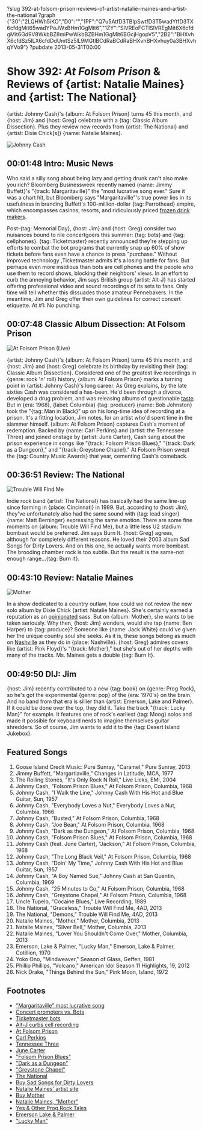 ?slug 392-at-folsom-prison-reviews-of-artist-natalie-maines-and-artist-the-national
?graph {"30":"2LQHWh5iKO","D0":"","1PF":"Q7u5AtfD3TBIpSwtfD3T5wadYtfD3TX6cfdgMit65wadYPoJWxBHm1GgMit6","1ZY":"SlVREoFCTlSlVREgMit6X6cfdgMit6Gd9V8WkbBZ8miPwWkbBZBHm1GgMit6BGcjHgopV5","2B2":"BHXvhX6cfdSz5lLX6cfdDdUmtSz5lL9MGtlBCdRaBCdRaBHXvhBHXvhuy0a3BHXvhqYVo9"}
?pubdate 2013-05-31T00:00

# Show 392: *At Folsom Prison* & Reviews of {artist: Natalie Maines} and {artist: The National}
{artist: Johnny Cash}'s {album: At Folsom Prison} turns 45 this month, and {host: Jim} and {host: Greg} celebrate with a {tag: Classic Album Dissection}. Plus they review new records from {artist: The National} and {artist: Dixie Chick[s]} {name: Natalie Maines}.

![Johnny Cash](https://static.soundopinions.org/images/2013/johnnycash.jpg)

## 00:01:48 Intro: Music News
Who said a silly song about being lazy and getting drunk can't also make you rich? Bloomberg Businessweek recently named {name: Jimmy Buffett}'s "{track: Margaritaville}" the "most lucrative song ever." Sure it was a chart hit, but Bloomberg says "Margaritaville"'s true power lies in its usefulness in branding Buffett's 100-million-dollar {tag: Parrothead} empire, which encompasses casinos, resorts, and ridiculously priced [frozen drink makers](http://www.casa.com/p/margaritaville-dm2000-premium-frozen-concoction-maker-237737?site=CA&utm_source=Google&utm_medium=cpc_C&utm_term=ZPV-2041&utm_campaign=GoogleAW&CAWELAID=1309115897&utm_content=pla&adtype=pla&cagpspn=pla).

Post-{tag: Memorial Day}, {host: Jim} and {host: Greg} consider two nuisances bound to rile concertgoers this summer: {tag: bots} and {tag: cellphones}. {tag: Ticketmaster} recently announced they're stepping up efforts to combat the bot programs that currently snap up 60% of show tickets before fans even have a chance to press "purchase." Without improved technology ,Ticketmaster admits it's a losing battle for fans. But perhaps even more insidious than bots are cell phones and the people who use them to record shows, blocking their neighbors' views. In an effort to curb the annoying behavior, Jim says British group {artist: Alt-J} has started offering professional video and sound recordings of its sets to fans. Only time will tell whether this dissuades those amateur Pennebakers. In the meantime, Jim and Greg offer their own guidelines for correct concert etiquette. At #1: No punching.

## 00:07:48 Classic Album Dissection: At Folsom Prison
![At Folsom Prison (Live)](https://static.soundopinions.org/assets/392/D00.jpg)


{artist: Johnny Cash}'s {album: At Folsom Prison} turns 45 this month, and {host: Jim} and {host: Greg} celebrate its birthday by revisiting their {tag: Classic Album Dissection}. Considered one of the greatest live recordings in {genre: rock 'n' roll} history, {album: At Folsom Prison} marks a turning point in {artist: Johnny Cash}'s long career. As Greg explains, by the late sixties Cash was considered a has-been. He'd been through a divorce, developed a drug problem, and was releasing albums of questionable [taste](http://www.youtube.com/watch?v=xEzKgS0O4N8). But in {era: 1968}, {label: Columbia} {tag: producer} {name: Bob Johnston} took the "{tag: Man in Black}" up on his long-time idea of recording at a prison. It's a fitting location, Jim notes, for an artist who'd spent time in the slammer himself. {album: At Folsom Prison} captures Cash's moment of redemption. Backed by {name: Carl Perkins} and {artist: the Tennessee Three} and joined onstage by {artist: June Carter}, Cash sang about the prison experience in songs like "{track: Folsom Prison Blues}," "{track: Dark as a Dungeon}," and "{track: Greystone Chapel}." At Folsom Prison swept the {tag: Country Music Awards} that year, cementing Cash's comeback.

## 00:36:51 Review: The National
![Trouble Will Find Me](https://static.soundopinions.org/assets/392/1PF0.jpg)

Indie rock band {artist: The National} has basically had the same line-up since forming in {place: Cincinnati} in 1999. But, according to {host: Jim}, they've unfortunately also had the same sound with {tag: lead singer} {name: Matt Berninger} expressing the same emotion. There are some fine moments on {album: Trouble Will Find Me}, but a little less U2 stadium bombast would be preferred. Jim says Burn It. {host: Greg} agrees, although for completely different reasons. He loved their 2003 album Sad Songs for Dirty Lovers. And on this one, he actually wants more bombast. The brooding chamber rock is too subtle. But the result is the same-not enough range...{tag: Burn It}.

## 00:43:10 Review: Natalie Maines
![Mother](https://static.soundopinions.org/assets/392/1ZY0.jpg)


In a show dedicated to a country outlaw, how could we not review the new solo album by Dixie Chick {artist: Natalie Maines}. She's certainly earned a reputation as an [opinionated](http://www.today.com/id/17121651/ns/today-today_entertainment/t/country-radio-wont-forgive-dixie-chicks/) sass. But on {album: Mother}, she wants to be taken seriously. Why then, {host: Jim} wonders, would she tap {name: Ben Harper} to {tag: produce}? Someone like {name: Jack White} could've given her the unique country soul she seeks. As it is, these songs belong as much on [Nashville](http://www.youtube.com/watch?v=8qFflmsTR48) as they do in {place: Nashville}. {host: Greg} admires covers like {artist: Pink Floyd}'s "{track: Mother}," but she's out of her depths with many of the tracks. Ms. Maines gets a double {tag: Burn It}.

## 00:49:50 DIJ: Jim
{host: Jim} recently contributed to a new {tag: book} on {genre: Prog Rock}, so he's got the experimental {genre: pop} of the {era: 1970's} on the brain. And no band from that era is sillier than {artist: Emerson, Lake and Palmer}. If it could be done over the top, they did it. Take the track "{track: Lucky Man}" for example. It features one of rock's earliest {tag: Moog} solos and made it possible for keyboard nerds to imagine themselves guitar shredders. So of course, Jim wants to add it to the {tag: Desert Island Jukebox}.

## Featured Songs
1. Goose Island Credit Music: Pure Sunray, "Caramel," Pure Sunray, 2013
2. Jimmy Buffett, "Margartiaville," Changes in Latitude, MCA, 1977
3. The Rolling Stones, "It's Only Rock N Roll," Live Licks, EMI, 2004
4. Johnny Cash, "Folsom Prison Blues," At Folsom Prison, Columbia, 1968
5. Johnny Cash, "I Walk the Line," Johnny Cash With His Hot and Blue Guitar, Sun, 1957
6. Johnny Cash, "Everybody Loves a Nut," Everybody Loves a Nut, Columbia, 1966
7. Johnny Cash, "Busted," At Folsom Prison, Columbia, 1968
8. Johnny Cash, "Joe Bean," At Folsom Prison, Columbia, 1968
9. Johnny Cash, "Dark as the Dungeon," At Folsom Prison, Columbia, 1968
10. Johnny Cash, "Folsom Prison Blues," At Folsom Prison, Columbia, 1968
11. Johnny Cash (feat. June Carter), "Jackson," At Folsom Prison, Columbia, 1968
12. Johnny Cash, "The Long Black Veil," At Folsom Prison, Columbia, 1968
13. Johnny Cash, "Doin' My Time," Johnny Cash With His Hot and Blue Guitar, Sun, 1957
14. Johnny Cash, "A Boy Named Sue," Johnny Cash at San Quentin, Columbia, 1969
15. Johnny Cash, "25 Minutes to Go," At Folsom Prison, Columbia, 1968
16. Johnny Cash, "Greystone Chapel," At Folsom Prison, Columbia, 1968
17. Uncle Tupelo, "Cocaine Blues," Live Recording, 1989
18. The National, "Graceless," Trouble Will Find Me, 4AD, 2013
19. The National, "Demons," Trouble Will Find Me, 4AD, 2013
20. Natalie Maines, "Mother," Mother, Columbia, 2013
21. Natalie Maines, "Silver Bell," Mother, Columbia, 2013
22. Natalie Maines, "Lover You Shouldn't Come Over," Mother, Columbia, 2013
23. Emerson, Lake & Palmer, "Lucky Man," Emerson, Lake & Palmer, Cotillion, 1970
24. Yoko Ono, "Mindweaver," Season of Glass, Geffen, 1981
25. Phillip Phillips, "Volcano," American Idol Season 11 Highlights, 19, 2012
26. Nick Drake, "Things Behind the Sun," Pink Moon, Island, 1972

## Footnotes
- ["Margaritaville" most lucrative song](http://www.businessweek.com/articles/2013-05-26/welcome-to-margaritaville-the-most-lucrative-song-ever?curator=MediaReDEF#r=rss)
- [Concert promoters vs. Bots](http://www.nytimes.com/2013/05/27/business/media/bots-that-siphon-off-tickets-frustrate-concert-promoters.html?ref=music&_r=0)
- [Ticketmaster bots](http://blog.ticketmaster.com/2011/06/09/the-ongoing-battle-to-make-access-to-tickets-fair-for-you/)
- [Alt-J curbs cell recording](http://www.guardian.co.uk/music/2013/may/17/alt-j-recording-phones-app-soundhalo?CMP=twt_fd)
- [At Folsom Prison](http://www.allmusic.com/album/at-folsom-prison-mw0000257048)
- [Carl Perkins](http://rockabillytennessee.com/legend_carl_perkins.htm)
- [Tennessee Three](http://www.tennesseethree.com/fr_enter.cfm)
- [June Carter](http://www.biography.com/people/june-carter-cash-16257320)
- ["Folsom Prison Blues"](http://www.youtube.com/watch?v=v7gV5C5mB7A)
- ["Dark as a Dungeon"](http://www.youtube.com/watch?v=XsfzCZCFP0Q)
- ["Greystone Chapel"](http://www.youtube.com/watch?v=udDNtOf_wrM)
- [The National](http://www.americanmary.com/%e2%80%8e)
- [Buy Sad Songs for Dirty Lovers](http://www.amazon.com/Sad-Songs-Dirty-Lovers-National/dp/B0000C8AOY)
- [Natalie Maines' artist site](http://www.nataliemainesmusic.com/)
- [Buy Mother](http://www.amazon.com/Mother-Natalie-Maines/dp/B00BCRR9OK)
- [Natalie Maines, "Mother"](http://www.youtube.com/watch?v=Hcr-QYopRQ0)
- [Yes & Other Prog Rock Tales](http://www.rarebirdbooks.com/post/46376632224/yes-is-the-answer-and-other-prog-rock-tales)
- [Emerson Lake & Palmer](http://www.emersonlakepalmer.com/%e2%80%8e)
- ["Lucky Man"](http://www.youtube.com/watch?v=89g1P_J40JA)
